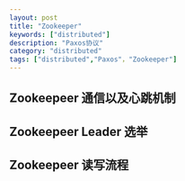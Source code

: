 ```yaml
---
layout: post
title: "Zookeeper"
keywords: ["distributed"]
description: "Paxos协议"
category: "distributed"
tags: ["distributed","Paxos"，"Zookeeper"]
---
```


## Zookeepeer 通信以及心跳机制

## Zookeepeer Leader 选举

## Zookeepeer 读写流程

